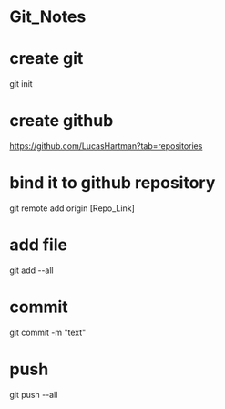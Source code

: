# Git_Notes

# create git
git init 

# create github
https://github.com/LucasHartman?tab=repositories

# bind it to github repository
git remote add origin [Repo_Link]

# add file
git add --all

# commit
git commit -m "text"

# push
git push --all

